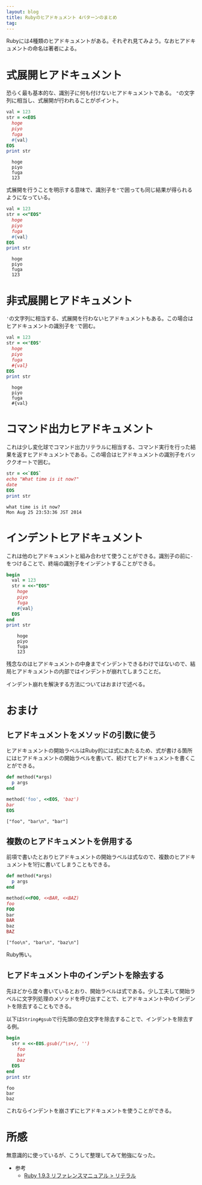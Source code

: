 ```yaml
---
layout: blog
title: Rubyのヒアドキュメント 4パターンのまとめ
tag:
---
```




Rubyには4種類のヒアドキュメントがある。それぞれ見てみよう。なおヒアドキュメントの命名は著者による。

# 式展開ヒアドキュメント

恐らく最も基本的な、識別子に何も付けないヒアドキュメントである。
`"`の文字列に相当し、式展開が行われることがポイント。

~~~~ruby
val = 123
str = <<EOS
  hoge
  piyo
  fuga
  #{val}
EOS
print str
~~~~

~~~~
  hoge
  piyo
  fuga
  123
~~~~

式展開を行うことを明示する意味で、識別子を`"`で囲っても同じ結果が得られるようになっている。

~~~~ruby
val = 123
str = <<"EOS"
  hoge
  piyo
  fuga
  #{val}
EOS
print str
~~~~

~~~~
  hoge
  piyo
  fuga
  123
~~~~

# 非式展開ヒアドキュメント

`'`の文字列に相当する、式展開を行わないヒアドキュメントもある。この場合はヒアドキュメントの識別子を`'`で囲む。

~~~~ruby
val = 123
str = <<'EOS'
  hoge
  piyo
  fuga
  #{val}
EOS
print str
~~~~

~~~~
  hoge
  piyo
  fuga
  #{val}
~~~~

# コマンド出力ヒアドキュメント

これは少し変化球でコマンド出力リテラルに相当する、コマンド実行を行った結果を返すヒアドキュメントである。この場合はヒアドキュメントの識別子をバッククオートで囲む。

~~~~ruby
str = <<`EOS`
echo "What time is it now?"
date
EOS
print str
~~~~

~~~~
what time is it now?
Mon Aug 25 23:53:36 JST 2014
~~~~

# インデントヒアドキュメント

これは他のヒアドキュメントと組み合わせて使うことができる。識別子の前に`-`をつけることで、終端の識別子をインデントすることができる。

~~~~ruby
begin
  val = 123
  str = <<-"EOS"
    hoge
    piyo
    fuga
    #{val}
  EOS
end
print str
~~~~

~~~~
    hoge
    piyo
    fuga
    123
~~~~

残念なのはヒアドキュメントの中身までインデントできるわけではないので、結局ヒアドキュメントの内部ではインデントが崩れてしまうことだ。

インデント崩れを解決する方法についてはおまけで述べる。

# おまけ

## ヒアドキュメントをメソッドの引数に使う

ヒアドキュメントの開始ラベルはRuby的には式にあたるため、式が書ける箇所にはヒアドキュメントの開始ラベルを書いて、続けてヒアドキュメントを書くことができる。

~~~~ruby
def method(*args)
  p args
end

method('foo', <<EOS, 'baz')
bar
EOS
~~~~

~~~~
["foo", "bar\n", "bar"]
~~~~

## 複数のヒアドキュメントを併用する

前項で書いたとおりヒアドキュメントの開始ラベルは式なので、複数のヒアドキュメントを1行に書いてしまうこともできる。

~~~~ruby
def method(*args)
  p args
end

method(<<FOO, <<BAR, <<BAZ)
foo
FOO
bar
BAR
baz
BAZ
~~~~

~~~~
["foo\n", "bar\n", "baz\n"]
~~~~

Ruby怖い。

## ヒアドキュメント中のインデントを除去する

先ほどから度々書いているとおり、開始ラベルは式である。少し工夫して開始ラベルに文字列処理のメソッドを呼び出すことで、ヒアドキュメント中のインデントを除去することもできる。

以下は`String#gsub`で行先頭の空白文字を除去することで、インデントを除去する例。

~~~~ruby
begin
  str = <<-EOS.gsub(/^\s+/, '')
    foo
    bar
    baz
  EOS
end
print str
~~~~

~~~~
foo
bar
baz
~~~~

これならインデントを崩さずにヒアドキュメントを使うことができる。

# 所感

無意識的に使っているが、こうして整理してみて勉強になった。

- 参考
  - [Ruby 1.9.3 リファレンスマニュアル > リテラル ](http://docs.ruby-lang.org/ja/1.9.3/doc/spec=2fliteral.html#here)
